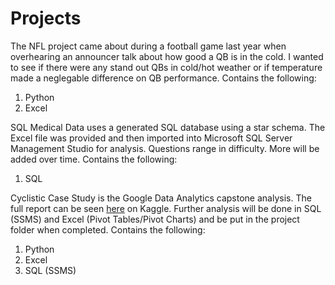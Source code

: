 # Projects


The NFL project came about during a football game last year when overhearing an announcer talk about how good a QB is in the cold. I wanted to see if there were any stand out QBs in cold/hot weather or if temperature made a neglegable difference on QB performance. Contains the following: 
1. Python
2. Excel

SQL Medical Data uses a generated SQL database using a star schema. The Excel file was provided and then imported into Microsoft SQL Server Management Studio for analysis. Questions range in difficulty. More will be added over time. Contains the following:
1. SQL

Cyclistic Case Study is the Google Data Analytics capstone analysis.  The full report can be seen [here](https://www.kaggle.com/code/zachpeterson/cyclistic-case-study-with-excel-python-tableau) on Kaggle. Further analysis will be done in SQL (SSMS) and Excel (Pivot Tables/Pivot Charts) and be put in the project folder when completed. Contains the following:
1. Python
2. Excel
3. SQL (SSMS)

